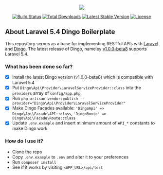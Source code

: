 <p align="center"><img src="https://laravel.com/assets/img/components/logo-laravel.svg"></p>

<p align="center">
<a href="https://travis-ci.org/laravel/framework"><img src="https://travis-ci.org/laravel/framework.svg" alt="Build Status"></a>
<a href="https://packagist.org/packages/laravel/framework"><img src="https://poser.pugx.org/laravel/framework/d/total.svg" alt="Total Downloads"></a>
<a href="https://packagist.org/packages/laravel/framework"><img src="https://poser.pugx.org/laravel/framework/v/stable.svg" alt="Latest Stable Version"></a>
<a href="https://packagist.org/packages/laravel/framework"><img src="https://poser.pugx.org/laravel/framework/license.svg" alt="License"></a>
</p>

## About Laravel 5.4 Dingo Boilerplate

This repository serves as a base for implementing RESTful APIs with <a href="https://github.com/laravel/framework">Laravel</a> and <a href="https://github.com/dingo/api">Dingo</a>. The latest release of Dingo, nameley <a href="https://github.com/dingo/api/releases/tag/v1.0.0-beta8">v1.0.0-beta8</a> supports Laravel 5.4. 

### What has been done so far?

- [x] Install the latest Dingo version (v1.0.0-beta8) which is compatible with Laravel 5.4
- [x] Put ```Dingo\Api\Provider\LaravelServiceProvider::class``` into the ```providers``` array of ```config/app.php```
- [x] Run ```php artisan vendor:publish --provider="Dingo\Api\Provider\LaravelServiceProvider"```
- [x] Make Dingo Facades available: ```'DingoApi' => Dingo\Api\Facade\API::class```, ```'DingoRoute' => Dingo\Api\Facade\Route::class```
- [x] Update ```.env.example``` and insert minimum amount of ```API_*``` constants to make Dingo work

### How do I use it?

- Clone the repo
- Copy ```.env.example``` to ```.env``` and alter it to your preferences
- Run ```composer install```
- See if it works by visiting ```<APP_URL>/api/test```